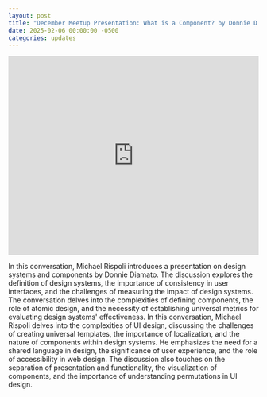```yaml
---
layout: post
title: "December Meetup Presentation: What is a Component? by Donnie D'Amato"
date: 2025-02-06 00:00:00 -0500
categories: updates
---
```


<iframe width="100%" height="400" src="https://www.youtube.com/embed/C_OeJt0EtrA?si=PIRolnAZtP9KlTvI" title="YouTube video player" frameborder="0" allow="accelerometer; autoplay; clipboard-write; encrypted-media; gyroscope; picture-in-picture; web-share" referrerpolicy="strict-origin-when-cross-origin" allowfullscreen></iframe>

<br>

In this conversation, Michael Rispoli introduces a presentation on design systems and components by Donnie Diamato. The discussion explores the definition of design systems, the importance of consistency in user interfaces, and the challenges of measuring the impact of design systems. The conversation delves into the complexities of defining components, the role of atomic design, and the necessity of establishing universal metrics for evaluating design systems' effectiveness. In this conversation, Michael Rispoli delves into the complexities of UI design, discussing the challenges of creating universal templates, the importance of localization, and the nature of components within design systems. He emphasizes the need for a shared language in design, the significance of user experience, and the role of accessibility in web design. The discussion also touches on the separation of presentation and functionality, the visualization of components, and the importance of understanding permutations in UI design.
